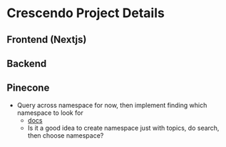 # Crescendo Project Details

## Frontend (Nextjs)

## Backend

## Pinecone
- Query across namespace for now, then implement finding which namespace to look for
    - [docs](http://docs.pinecone.io/guides/data/query-data#query-across-namespaces)
    - Is it a good idea to create namespace just with topics, do search, then choose namespace?